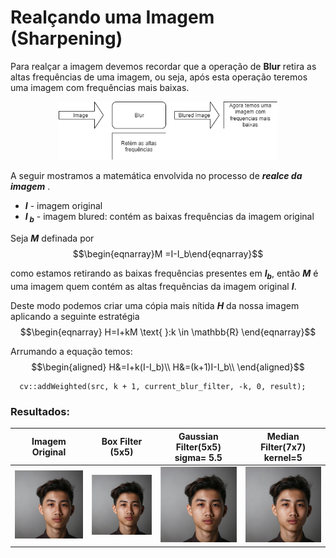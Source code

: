 # Realçando uma Imagem (Sharpening)

Para realçar a imagem devemos recordar que a operação de **Blur** retira as altas frequências de uma imagem, ou seja, após esta operação teremos uma imagem com frequências mais baixas.
<p align="center">
<img src='images/blur_diagram.png' width='350'>
</p>

A seguir mostramos a matemática envolvida no processo de **_realce da imagem_** .
* **_I_** - imagem original
* **_I<sub> b</sub>_** - imagem blured: contém as baixas frequências da imagem original

Seja **_M_** definada por $$\begin{eqnarray}M =I-I_b\end{eqnarray}$$ 

como estamos retirando as baixas frequências presentes em **_I<sub>b</sub>_**, então **_M_** é uma imagem quem contém as altas frequências da imagem original **_I_**.

  Deste modo podemos criar uma cópia mais nítida **_H_** da nossa imagem aplicando a seguinte estratégia   
$$\begin{eqnarray} H=I+kM \text{ }:k \in \mathbb{R} \end{eqnarray}$$

Arrumando a equação temos:
$$\begin{aligned} 
  H&=I+k(I-I_b)\\ 
  H&=(k+1)I-I_b\\
  \end{aligned}$$
 
```
  cv::addWeighted(src, k + 1, current_blur_filter, -k, 0, result);
```
### Resultados:


Imagem Original          |  Box Filter (5x5)  | Gaussian Filter(5x5) sigma= 5.5 | Median Filter(7x7) kernel=5
:-------------------------:|:-------------------------:|:-------------------------:|:-------------------------:
<img src='images/original.png' width='250'>   |  <img src='images/box_sharpen.png' width='250'> | <img src='images/gauss_sharpen.png' width='250'> |<img src='images/median_sharpen.png' width='250'>


